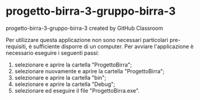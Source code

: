 # progetto-birra-3-gruppo-birra-3
progetto-birra-3-gruppo-birra-3 created by GitHub Classroom

Per utilizzare questa applicazione non sono necessari particolari pre-requisiti, è sufficiente disporre di un computer.
Per avviare l'applicazione è necessario eseguire i seguenti passi:
1. selezionare e aprire la cartella "ProgettoBirra";
2. selezionare nuovamente e aprire la cartella "ProgettoBirra";
3. selezionare e aprire la cartella "bin";
4. selezionare e aprire la cartella "Debug";
5. selezionare ed eseguire il file "ProgettoBirra.exe".
